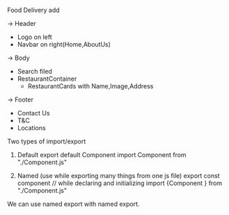 Food Delivery add

-> Header
  - Logo on left
  - Navbar on right(Home,AboutUs)

-> Body
  - Search filed
  - RestaurantContainer
    - RestaurantCards with Name,Image,Address

-> Footer
  - Contact Us
  - T&C
  - Locations



Two types of import/export

  1. Default
     export default Component
     import Component from "./Component.js"

  2. Named (use while exporting many things from one js file)
    export const component // while declaring and initializing
    import {Component } from "./Component.js"
  
  We can use named export with named export.